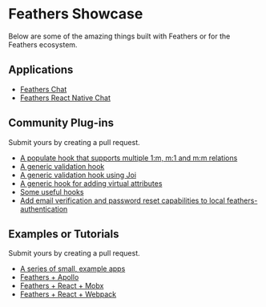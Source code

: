 # Feathers Showcase

Below are some of the amazing things built with Feathers or for the Feathers ecosystem.

## Applications

- [Feathers Chat](https://github.com/feathersjs/feathers-chat)
- [Feathers React Native Chat](https://github.com/feathersjs/feathers-react-native-chat)

## Community Plug-ins

Submit yours by creating a pull request.
- [A populate hook that supports multiple 1:m, m:1 and m:m relations](https://github.com/MichaelErmer/feathers-populate-hook)
- [A generic validation hook](https://github.com/kulakowka/feathers-validate-hook)
- [A generic validation hook using Joi](https://github.com/eddyystop/feathers-hooks-validate-joi)
- [A generic hook for adding virtual attributes](https://github.com/kulakowka/feathers-virtual-attribute-hook)
- [Some useful hooks](https://github.com/eddyystop/feathers-hooks-common)
- [Add email verification and password reset capabilities to local feathers-authentication](https://github.com/eddyystop/feathers-service-verify-reset)


## Examples or Tutorials

Submit yours by creating a pull request.

- [A series of small, example apps](https://github.com/feathersjs/feathers-demos)
- [Feathers + Apollo](https://github.com/swarthout/feathers-apollo)
- [Feathers + React + Mobx](https://github.com/foxhound87/rfx-stack)
- [Feathers + React + Webpack](https://github.com/sscaff1/feathers-webpack-react)
